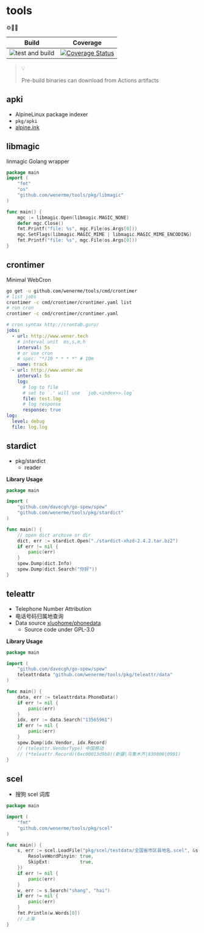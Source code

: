 # tools
⚙🔩🔧


Build  | Coverage
-------|----
![test and build](https://github.com/wenerme/tools/workflows/test%20and%20build/badge.svg) | [![Coverage Status](https://coveralls.io/repos/github/wenerme/tools/badge.svg?branch=master)](https://coveralls.io/github/wenerme/tools?branch=master)

> 💡
>
> Pre-build binaries can download from Actions artifacts

## apki
* AlpineLinux package indexer
* `pkg/apki`
* [alpine.ink](https://alpine.ink)

## libmagic
linmagic Golang wrapper

```go
package main
import (
	"fmt"
	"os"
	"github.com/wenerme/tools/pkg/libmagic"
)

func main() {
    mgc := libmagic.Open(libmagic.MAGIC_NONE)
    defer mgc.Close()
    fmt.Printf("file: %s", mgc.File(os.Args[0]))
    mgc.SetFlags(libmagic.MAGIC_MIME | libmagic.MAGIC_MIME_ENCODING)
    fmt.Printf("file: %s", mgc.File(os.Args[0]))
}
```

## crontimer
Minimal WebCron

```bash
go get -u github.com/wenerme/tools/cmd/crontimer
# list jobs
crontimer -c cmd/crontimer/crontimer.yaml list
# run cron
crontimer -c cmd/crontimer/crontimer.yaml
```

```yaml
# cron syntax http://crontab.guru/
jobs:
  - url: http://www.wener.tech
    # interval unit  ms,s,m,h
    interval: 5s
    # or use cron
    # spec: "*/10 * * * *" # 10m
    name: track
  - url: http://www.wener.me
    interval: 5s
    log:
      # log to file
      # set to `.' will use  `job.<index>>.log`
      file: test.log
      # log response
      response: true
log:
  level: debug
  file: log.log
```

## stardict
* pkg/stardict
  * reader

__Library Usage__

```go
package main

import (
	"github.com/davecgh/go-spew/spew"
	"github.com/wenerme/tools/pkg/stardict"
)

func main() {
	// open dict archive or dir
	dict, err := stardict.Open("./stardict-xhzd-2.4.2.tar.bz2")
	if err != nil {
		panic(err)
	}
	spew.Dump(dict.Info)
	spew.Dump(dict.Search("你好"))
}
```

## teleattr
* Telephone Number Attribution
* 电话号码归属地查询
* Data source [xluohome/phonedata](https://github.com/xluohome/phonedata)
  * Source code under GPL-3.0

__Library Usage__


```go
package main

import (
	"github.com/davecgh/go-spew/spew"
	teleattrdata "github.com/wenerme/tools/pkg/teleattr/data"
)

func main() {
	data, err := teleattrdata.PhoneData()
	if err != nil {
		panic(err)
	}
	idx, err := data.Search("13565961")
	if err != nil {
		panic(err)
	}
	spew.Dump(idx.Vendor, idx.Record)
	// (teleattr.VendorType) 中国移动
	// (*teleattr.Record)(0xc00013d9b8)(新疆|乌鲁木齐|830000|0991)
}
```

## scel
* 搜狗 scel 词库

```go
package main

import (
	"fmt"
	"github.com/wenerme/tools/pkg/scel"
)

func main() {
	s, err := scel.LoadFile("pkg/scel/testdata/全国省市区县地名.scel", &scel.LoadOptions{
		ResolveWordPinyin: true,
		SkipExt:           true,
	})
	if err != nil {
		panic(err)
	}
	w, err := s.Search("shang", "hai")
	if err != nil {
		panic(err)
	}
	fmt.Println(w.Words[0])
	// 上海
}
```
